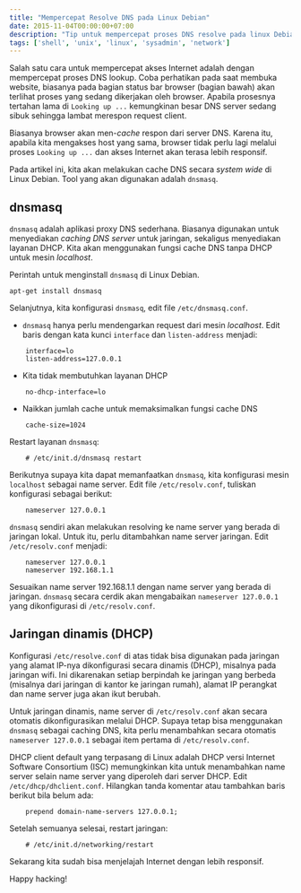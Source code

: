 ```yaml
---
title: "Mempercepat Resolve DNS pada Linux Debian"
date: 2015-11-04T00:00:00+07:00
description: "Tip untuk mempercepat proses DNS resolve pada linux Debian"
tags: ['shell', 'unix', 'linux', 'sysadmin', 'network']
---
```

Salah satu cara untuk mempercepat akses Internet adalah dengan mempercepat proses DNS lookup. Coba perhatikan pada saat membuka website, biasanya pada bagian status bar browser (bagian bawah) akan terlihat proses yang sedang dikerjakan oleh browser. Apabila prosesnya tertahan lama di `Looking up ...` kemungkinan besar DNS server sedang sibuk sehingga lambat merespon request client.

Biasanya browser akan men-*cache* respon dari server DNS. Karena itu, apabila kita mengakses host yang sama, browser tidak perlu lagi melalui proses `Looking up ...` dan akses Internet akan terasa lebih responsif.

Pada artikel ini, kita akan melakukan cache DNS secara *system wide* di Linux Debian. Tool yang akan digunakan adalah `dnsmasq`.

## dnsmasq

`dnsmasq` adalah aplikasi proxy DNS sederhana. Biasanya digunakan untuk menyediakan *caching DNS server* untuk jaringan, sekaligus menyediakan layanan DHCP. Kita akan menggunakan fungsi cache DNS tanpa DHCP untuk mesin *localhost*.

Perintah untuk menginstall `dnsmasq` di Linux Debian.

    apt-get install dnsmasq

Selanjutnya, kita konfigurasi `dnsmasq`, edit file `/etc/dnsmasq.conf`.

* `dnsmasq` hanya perlu mendengarkan request dari mesin *localhost*. Edit baris dengan kata kunci `interface` dan `listen-address` menjadi:

```
    interface=lo
    listen-address=127.0.0.1
```

* Kita tidak membutuhkan layanan DHCP

```
    no-dhcp-interface=lo
```

* Naikkan jumlah cache untuk memaksimalkan fungsi cache DNS

```
    cache-size=1024
```

Restart layanan `dnsmasq`:

```
    # /etc/init.d/dnsmasq restart
```

Berikutnya supaya kita dapat memanfaatkan `dnsmasq`, kita konfigurasi mesin `localhost` sebagai name server. Edit file `/etc/resolv.conf`, tuliskan konfigurasi sebagai berikut:

```
    nameserver 127.0.0.1
```

`dnsmasq` sendiri akan melakukan resolving ke name server yang berada di jaringan lokal. Untuk itu, perlu ditambahkan name server jaringan. Edit `/etc/resolv.conf` menjadi:

```
    nameserver 127.0.0.1
    nameserver 192.168.1.1
```

Sesuaikan name server 192.168.1.1 dengan name server yang berada di jaringan. `dnsmasq` secara cerdik akan mengabaikan `nameserver 127.0.0.1` yang dikonfigurasi di `/etc/resolv.conf`.

## Jaringan dinamis (DHCP)

Konfigurasi `/etc/resolve.conf` di atas tidak bisa digunakan pada jaringan yang alamat IP-nya dikonfigurasi secara dinamis (DHCP), misalnya pada jaringan wifi. Ini dikarenakan setiap berpindah ke jaringan yang berbeda (misalnya dari jaringan di kantor ke jaringan rumah), alamat IP perangkat dan name server juga akan ikut berubah.

Untuk jaringan dinamis, name server di `/etc/resolv.conf` akan secara otomatis dikonfigurasikan melalui DHCP. Supaya tetap bisa menggunakan `dnsmasq` sebagai caching DNS, kita perlu menambahkan secara otomatis `nameserver 127.0.0.1` sebagai item pertama di `/etc/resolv.conf`.

DHCP client default yang terpasang di Linux adalah DHCP versi Internet Software Consortium (ISC) memungkinkan kita untuk menambahkan name server selain name server yang diperoleh dari server DHCP. Edit `/etc/dhcp/dhclient.conf`. Hilangkan tanda komentar atau tambahkan baris berikut bila belum ada:

```
    prepend domain-name-servers 127.0.0.1;
```

Setelah semuanya selesai, restart jaringan:

```
    # /etc/init.d/networking/restart
```

Sekarang kita sudah bisa menjelajah Internet dengan lebih responsif.

Happy hacking!
